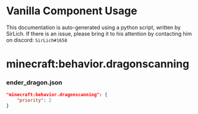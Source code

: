 # Vanilla Component Usage
This documentation is auto-generated using a python script, written by SirLich. If there is an issue, please bring it to his attention by contacting him on discord: `SirLich#1658`

# minecraft:behavior.dragonscanning
### ender_dragon.json
```JSON
"minecraft:behavior.dragonscanning": {
    "priority": 2
}
```

